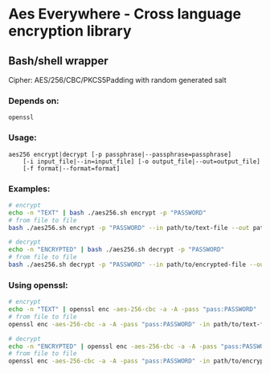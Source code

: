 # Aes Everywhere - Cross language encryption library

## Bash/shell wrapper

Cipher: AES/256/CBC/PKCS5Padding with random generated salt


### Depends on:
```
openssl
```

### Usage:
```raw
aes256 encrypt|decrypt [-p passphrase|--passphrase=passphrase]
    [-i input_file|--in=input_file] [-o output_file|--out=output_file]
    [-f format|--format=format]
```

### Examples:

```bash
# encrypt
echo -n "TEXT" | bash ./aes256.sh encrypt -p "PASSWORD"
# from file to file
bash ./aes256.sh encrypt -p "PASSWORD" --in path/to/text-file --out path/to/encrypted-file

# decrypt
echo -n "ENCRYPTED" | bash ./aes256.sh decrypt -p "PASSWORD"
# from file to file
bash ./aes256.sh decrypt -p "PASSWORD" --in path/to/encrypted-file --out path/to/text-file
```

### Using openssl:

```bash
# encrypt
echo -n "TEXT" | openssl enc -aes-256-cbc -a -A -pass "pass:PASSWORD"
# from file to file
openssl enc -aes-256-cbc -a -A -pass "pass:PASSWORD" -in path/to/text-file -out path/to/encrypted-file

# decrypt
echo -n "ENCRYPTED" | openssl enc -aes-256-cbc -a -A -pass "pass:PASSWORD" -d
# from file to file
openssl enc -aes-256-cbc -a -A -pass "pass:PASSWORD" -in path/to/encrypted-file -out path/to/text-file -d

```
